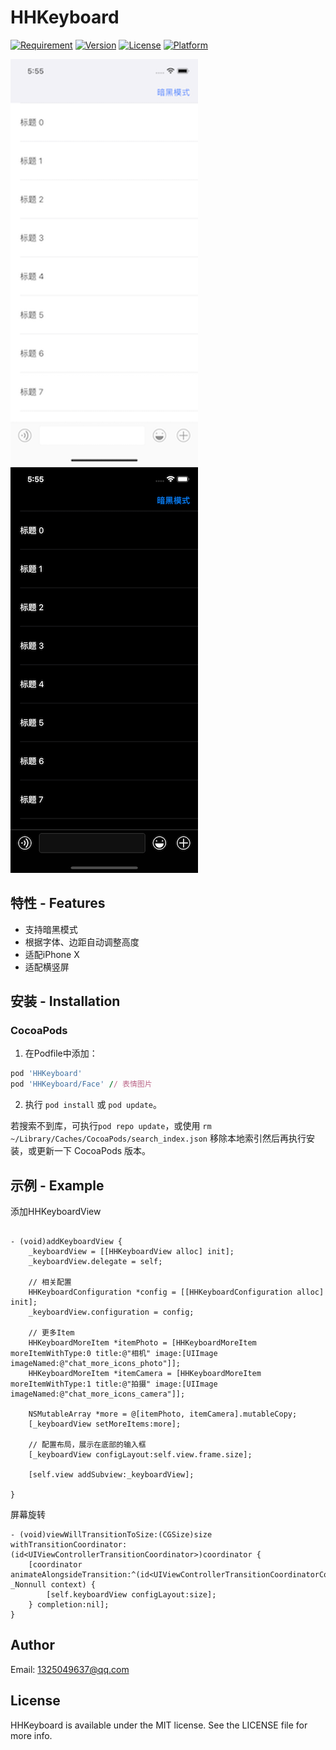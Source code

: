 # HHKeyboard

[![Requirement](https://badgen.net/badge/icon/iOS%209.0%2B?color=cyan&icon=apple&label)](https://cocoapods.org/pods/HHKeyboard)
[![Version](https://img.shields.io/cocoapods/v/HHKeyboard.svg?style=flat)](https://cocoapods.org/pods/HHKeyboard)
[![License](https://img.shields.io/cocoapods/l/HHKeyboard.svg?style=flat)](https://cocoapods.org/pods/HHKeyboard)
[![Platform](https://img.shields.io/cocoapods/p/HHKeyboard.svg?style=flat)](https://cocoapods.org/pods/HHKeyboard)

![image](https://github.com/hutaol/HHKeyboard/blob/main/Screenshots/screenshots_1.png)
![image](https://github.com/hutaol/HHKeyboard/blob/main/Screenshots/screenshots_2.png)

## 特性 - Features

- 支持暗黑模式
- 根据字体、边距自动调整高度
- 适配iPhone X
- 适配横竖屏

## 安装 - Installation

### CocoaPods

1. 在Podfile中添加：

```ruby
pod 'HHKeyboard'
pod 'HHKeyboard/Face' // 表情图片
```

2. 执行 `pod install` 或 `pod update`。

若搜索不到库，可执行`pod repo update`，或使用 `rm ~/Library/Caches/CocoaPods/search_index.json` 移除本地索引然后再执行安装，或更新一下 CocoaPods 版本。

## 示例 - Example

添加HHKeyboardView

```object

- (void)addKeyboardView {
    _keyboardView = [[HHKeyboardView alloc] init];
    _keyboardView.delegate = self;

    // 相关配置
    HHKeyboardConfiguration *config = [[HHKeyboardConfiguration alloc] init];
    _keyboardView.configuration = config;

    // 更多Item
    HHKeyboardMoreItem *itemPhoto = [HHKeyboardMoreItem moreItemWithType:0 title:@"相机" image:[UIImage imageNamed:@"chat_more_icons_photo"]];
    HHKeyboardMoreItem *itemCamera = [HHKeyboardMoreItem moreItemWithType:1 title:@"拍摄" image:[UIImage imageNamed:@"chat_more_icons_camera"]];

    NSMutableArray *more = @[itemPhoto, itemCamera].mutableCopy;
    [_keyboardView setMoreItems:more];

    // 配置布局，展示在底部的输入框
    [_keyboardView configLayout:self.view.frame.size];

    [self.view addSubview:_keyboardView];
    
}

```

屏幕旋转

```object
- (void)viewWillTransitionToSize:(CGSize)size withTransitionCoordinator:(id<UIViewControllerTransitionCoordinator>)coordinator {
    [coordinator animateAlongsideTransition:^(id<UIViewControllerTransitionCoordinatorContext>  _Nonnull context) {
        [self.keyboardView configLayout:size];
    } completion:nil];
}
```

## Author

Email: 1325049637@qq.com

## License

HHKeyboard is available under the MIT license. See the LICENSE file for more info.
